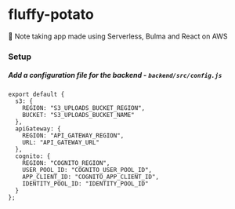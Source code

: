 # fluffy-potato
📝 Note taking app made using Serverless, Bulma and React on AWS

### Setup
##### Add a configuration file for the backend - `backend/src/config.js`
```
export default {
  s3: {
    REGION: "S3_UPLOADS_BUCKET_REGION",
    BUCKET: "S3_UPLOADS_BUCKET_NAME"
  },
  apiGateway: {
    REGION: "API_GATEWAY_REGION",
    URL: "API_GATEWAY_URL"
  },
  cognito: {
    REGION: "COGNITO_REGION",
    USER_POOL_ID: "COGNITO_USER_POOL_ID",
    APP_CLIENT_ID: "COGNITO_APP_CLIENT_ID",
    IDENTITY_POOL_ID: "IDENTITY_POOL_ID"
  }
};
```
